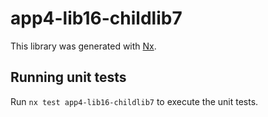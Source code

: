 # app4-lib16-childlib7

This library was generated with [Nx](https://nx.dev).

## Running unit tests

Run `nx test app4-lib16-childlib7` to execute the unit tests.
